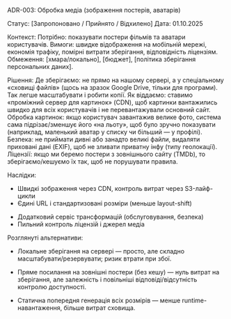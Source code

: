 ADR-003: Обробка медіа (зображення постерів, аватарів)

Статус: [Запропоновано / Прийнято / Відхилено]
Дата: 01.10.2025

Контекст:
Потрібно: показувати постери фільмів та аватари користувачів.
Вимоги: швидке відображення на мобільній мережі, економія трафіку, помірні витрати зберігання, відповідність ліцензіям.
Обмеження: [хмара/локально], [бюджет], [політика зберігання персональних даних].

Рішення: 
Де зберігаємо: не прямо на нашому сервері, а у спеціальному «сховищі файлів» (щось на зразок Google Drive, тільки для програми). Так легше масштабувати і робити копії.
Як віддаємо: ставимо «проміжний сервер для картинок» (CDN), щоб картинки вантажились швидко для всіх користувачів і не перевантажували основний сайт.
Обробка картинок: якщо користувач завантажив велике фото, система сама підрізає/зменшує його «на льоту», щоб було зручно показувати (наприклад, маленький аватар у списку чи більший — у профілі).
Безпека: не приймати дивні або занадто великі файли, видаляти приховані дані (EXIF), щоб не зливати приватну інфу (типу геолокації).
Ліцензії: якщо ми беремо постери з зовнішнього сайту (TMDb), то зберігаємо/кешуємо їх так, щоб не порушувати правила.

Наслідки:
+ Швидкі зображення через CDN, контроль витрат через S3-лайф-цикли
+ Єдині URL і стандартизовані розміри (меньше layout-shift)
- Додатковий сервіс трансформацій (обслуговування, безпека)
- Пильний контроль ліцензій і джерел медіа

Розглянуті альтернативи:
* Локальне зберігання на сервері — просто, але складно масштабувати/резервувати; ризик втрати при збої.

* Пряме посилання на зовнішні постери (без кешу) — нуль витрат на зберігання, але залежність і повільніші відповіді/відсутність контролю доступності.

* Статична попередня генерація всіх розмірів — менше runtime-навантаження, більше витрат сховища.
